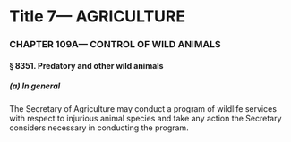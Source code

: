 
# Title 7— AGRICULTURE
### CHAPTER 109A— CONTROL OF WILD ANIMALS
#### § 8351. Predatory and other wild animals
##### (a) In general

The Secretary of Agriculture may conduct a program of wildlife services with respect to injurious animal species and take any action the Secretary considers necessary in conducting the program.
